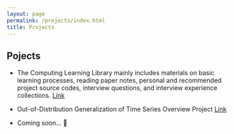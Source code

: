 ```yaml
---
layout: page
permalink: /projects/index.html
title: Projects
---
```


## Pojects

- The Computing Learning Library mainly includes materials on basic learning processes, reading paper notes, personal and recommended project source codes, interview questions, and interview experience collections. [Link](https://github.com/wuliwuxin/ComputerLearningLibrary)

- Out-of-Distribution Generalization of Time Series Overview Project [Link](https://tsood-generalization.com)

- Coming soon… 🚀